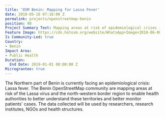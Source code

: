 ```yaml
---
title: 'OSM Benin: Mapping for Lassa Fever'
date: 2018-05-16 07:16:00 Z
permalink: projects/openstreetmap-benin
position: 90
Project Summary Text: Mapping areas at risk of epidemiological crises in Benin
Feature Image: https://cdn.hotosm.org/website/WhatsApp+Image+2018-06-08+at+12.34.39+PM+(2).jpeg
Is Community-Led: true
Country:
- Benin
Impact Area:
- Public Health
Duration:
  End Date: 2019-01-01 00:00:00 Z
Micrograntee: true
---
```


The Northern part of Benin is currently facing an epidemiological crisis: Lassa fever. The Benin OpenStreetMap community are mapping areas at risk of the Lassa virus and the north-western border region to enable health authorities to better understand these territories and better monitor patients' cases. The data collected will be used by researchers, research institutes, NGOs and health structures.